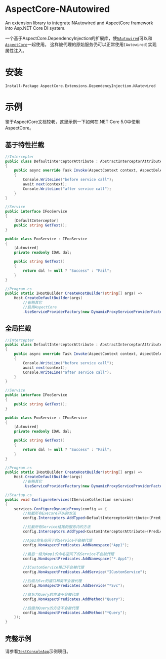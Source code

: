 # AspectCore-NAutowired

An extension library to integrate NAutowired and AspectCore framework into Asp.NET Core DI system.

一个基于AspectCore.DependencyInjection的扩展库，使[`NAutowired`](https://github.com/kirov-opensource/NAutowired)可以和[`AspectCore`](https://github.com/dotnetcore/AspectCore-Framework)一起使用。
这样被代理的原始服务仍可以正常使用`[Autowired]`实现属性注入。

# 安装
```Install-Package AspectCore.Extensions.DependencyInjection.NAutowired```

# 示例
鉴于AspectCore文档较老，这里示例一下如何在.NET Core 5.0中使用AspectCore。

## 基于特性拦截
```csharp
//Intercepter
public class DefaultInterceptorAttribute : AbstractInterceptorAttribute
{
    public async override Task Invoke(AspectContext context, AspectDelegate next)
    {
        Console.WriteLine("before service call");
        await next(context);
        Console.WriteLine("after service call");
    }
}
```

```csharp
//Service
public interface IFooService
{
    [DefaultInterceptor]
    public string GetText();
}

public class FooService : IFooService
{
    [Autowired]
    private readonly IDAL dal;

    public string GetText()
    {
        return dal != null ? "Success" : "Fail";
    }
}
```

```csharp
//Program.cs
public static IHostBuilder CreateHostBuilder(string[] args) =>
    Host.CreateDefaultBuilder(args)
        //省略其它
        //启用AspectCore
        .UseServiceProviderFactory(new DynamicProxyServiceProviderFactory());
```

## 全局拦截

```csharp
//Intercepter
public class DefaultInterceptorAttribute : AbstractInterceptorAttribute
{
    public async override Task Invoke(AspectContext context, AspectDelegate next)
    {
        Console.WriteLine("before service call");
        await next(context);
        Console.WriteLine("after service call");
    }
}
```

```csharp
//Service
public interface IFooService
{
    public string GetText();
}

public class FooService : IFooService
{
    [Autowired]
    private readonly IDAL dal;

    public string GetText()
    {
        return dal != null ? "Success" : "Fail";
    }
}
```

```csharp
//Program.cs
public static IHostBuilder CreateHostBuilder(string[] args) =>
    Host.CreateDefaultBuilder(args)
        //省略其它
        .UseServiceProviderFactory(new DynamicProxyServiceProviderFactory());
```

```csharp
//Startup.cs
public void ConfigureServices(IServiceCollection services)
{
    services.ConfigureDynamicProxy(config => {
        //拦截所有Execure开头的方法
        config.Interceptors.AddTyped<DefaultInterceptorAttribute>(Predicates.ForMethod("Execute*"));

        //拦截所有Service结尾的服务内的方法
        config.Interceptors.AddTyped<CustomInterceptorAttribute>(Predicates.ForService("*Service"));

        //App1命名空间下的Service不会被代理
        config.NonAspectPredicates.AddNamespace("App1");

        //最后一级为App1的命名空间下的Service不会被代理
        config.NonAspectPredicates.AddNamespace("*.App1");

        //ICustomService接口不会被代理
        config.NonAspectPredicates.AddService("ICustomService");

        //后缀为Svc的接口和类不会被代理
        config.NonAspectPredicates.AddService("*Svc");

        //命名为Query的方法不会被代理
        config.NonAspectPredicates.AddMethod("Query");

        //后缀为Query的方法不会被代理
        config.NonAspectPredicates.AddMethod("*Query");
    });
}
```

## 完整示例

请参看[`TestConsoleApp`](./TestConsoleApp/Program.cs)示例项目。
